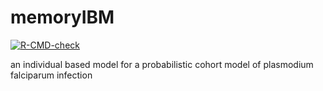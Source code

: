 # memoryIBM

  <!-- badges: start -->
  [![R-CMD-check](https://github.com/dd-harp/memoryIBM/workflows/R-CMD-check/badge.svg)](https://github.com/dd-harp/memoryIBM/actions)
  <!-- badges: end -->

an individual based model for a probabilistic cohort model of plasmodium falciparum infection
